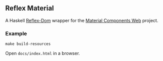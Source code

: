 ## Reflex Material

A Haskell [Reflex-Dom](https://hackage.haskell.org/package/reflex-dom) wrapper for the [Material Components Web](https://github.com/material-components/material-components-web/) project.

### Example

    make build-resources
    
Open `docs/index.html` in a browser.
